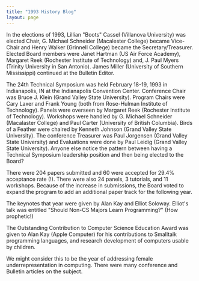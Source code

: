```yaml
---
title: "1993 History Blog"
layout: page
---
```


In the elections of 1993, Lillian \"Boots\" Cassel (Villanova
University) was elected Chair, G. Michael Schneider (Macalester College)
became Vice-Chair and Henry Walker (Grinnell College) became the
Secretary/Treasurer. Elected Board members were Janet Hartman (US Air
Force Academy), Margaret Reek (Rochester Institute of Technology) and,
J. Paul Myers (Trinity University in San Antonio). James Miller
(University of Southern Mississippi) continued at the Bulletin Editor.

The 24th Technical Symposium was held February 18-19, 1993 in
Indianapolis, IN at the Indianapolis Convention Center. Conference Chair
was Bruce J. Klein (Grand Valley State University). Program Chairs were
Cary Laxer and Frank Young (both from Rose-Hulman Institute of
Technology). Panels were overseen by Margaret Reek (Rochester Institute
of Technology). Workshops were handled by G. Michael Schneider
(Macalaster College) and Paul Carter (University of British Columbia).
Birds of a Feather were chaired by Kenneth Johnson (Grand Valley State
University). The conference Treasurer was Paul Jorgensen (Grand Valley
State University) and Evaluations were done by Paul Leidig (Grand Valley
State University). Anyone else notice the pattern between having a
Technical Symposium leadership position and then being elected to the
Board?

There were 204 papers submitted and 60 were accepted for 29.4%
acceptance rate (!). There were also 24 panels, 3 tutorials, and 11
workshops. Because of the increase in submissions, the Board voted to
expand the program to add an additional paper track for the following
year.

The keynotes that year were given by Alan Kay and Elliot Soloway.
Elliot\'s talk was entitled "Should Non-CS Majors Learn Programming?"
(How prophetic!)

The Outstanding Contribution to Computer Science Education Award was
given to Alan Kay (Apple Computer) for his contributions to Smalltalk
programming languages, and research development of computers usable by
children.

We might consider this to be the year of addressing female
underrepresentation in computing. There were many conference and
Bulletin articles on the subject.